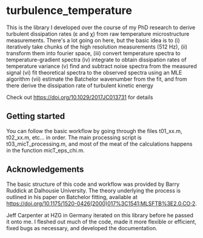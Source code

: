 # turbulence_temperature

This is the library I developed over the course of my PhD research to derive turbulent dissipation rates (ε and χ) from raw temperature microstructure measurements. There's a lot going on here, but the basic idea is to 
(i)   iteratively take chunks of the high resolution measurements (512 Hz), 
(ii)  transform them into fourier space, 
(iii) convert temperature spectra to temperature-gradient spectra
(iv)  integrate to obtain dissipation rates of temperature variance
(v)   find and subtract noise spectra from the measured signal
(vi)  fit theoretical spectra to the observed spectra using an MLE algorithm
(vii) estimate the Batchelor wavenumber from the fit, and from there derive the dissipation rate of turbulent kinetic energy

Check out https://doi.org/10.1029/2017JC013731 for details

## Getting started

You can follow the basic workflow by going through the files t01_xx.m, t02_xx.m, etc... in order. The main processing script is t03_micT_processing.m, and most of the meat of the calculations happens in the function micT_eps_chi.m.

## Acknowledgements

The basic structure of this code and workflow was provided by Barry Ruddick at Dalhousie University. The theory underlying the process is outlined in his paper on Batchelor fitting, available at https://doi.org/10.1175/1520-0426(2000)017%3C1541:MLSFTB%3E2.0.CO;2.

Jeff Carpenter at HZG in Germany iterated on this library before he passed it onto me. I fleshed out much of the code, made it more flexible or efficient, fixed bugs as necessary, and developed the documentation.
